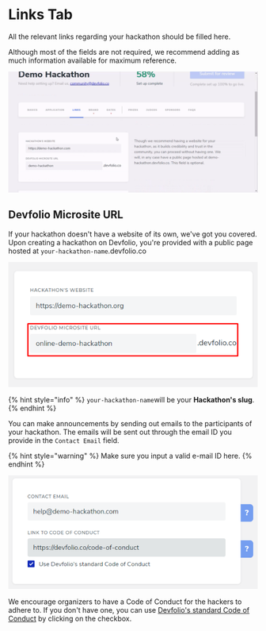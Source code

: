 # Links Tab

All the relevant links regarding your hackathon should be filled here.

Although most of the fields are not required, we recommend adding as much information available for maximum reference.

![](../../.gitbook/assets/links.gif)

## Devfolio Microsite URL

If your hackathon doesn't have a website of its own, we've got you covered. Upon creating a hackathon on Devfolio, you're provided with a public page hosted at `your-hackathon-name`.devfolio.co

![A default slug is generated for you, with an option to edit it as per your preference depending upon the availability.](../../.gitbook/assets/image%20%2831%29.png)

{% hint style="info" %}
`your-hackathon-name`will be your **Hackathon's slug**.
{% endhint %}

You can make announcements by sending out emails to the participants of your hackathon. The emails will be sent out through the email ID you provide in the `Contact Email` field.

{% hint style="warning" %}
Make sure you input a valid e-mail ID here.
{% endhint %}

![](../../.gitbook/assets/image%20%2816%29.png)

We encourage organizers to have a Code of Conduct for the hackers to adhere to. If you don't have one, you can use [Devfolio's standard Code of Conduct](https://devfolio.co/code-of-conduct) by clicking on the checkbox.


